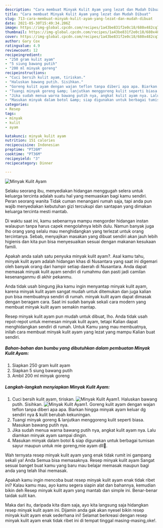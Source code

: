 ```yaml
---
description: "Cara membuat Minyak Kulit Ayam yang lezat dan Mudah Dibuat"
title: "Cara membuat Minyak Kulit Ayam yang lezat dan Mudah Dibuat"
slug: 713-cara-membuat-minyak-kulit-ayam-yang-lezat-dan-mudah-dibuat
date: 2021-05-30T15:49:34.206Z
image: https://img-global.cpcdn.com/recipes/1a43be831f2e0c18/680x482cq70/minyak-kulit-ayam-foto-resep-utama.jpg
thumbnail: https://img-global.cpcdn.com/recipes/1a43be831f2e0c18/680x482cq70/minyak-kulit-ayam-foto-resep-utama.jpg
cover: https://img-global.cpcdn.com/recipes/1a43be831f2e0c18/680x482cq70/minyak-kulit-ayam-foto-resep-utama.jpg
author: Gary Cox
ratingvalue: 4.9
reviewcount: 12
recipeingredient:
- "250 gram kulit ayam"
- "5 siung bawang putih"
- "200 ml minyak goreng"
recipeinstructions:
- "Cuci bersih kulit ayam, tiriskan."
- "Haluskan bawang putih. Sisihkan."
- "Goreng kulit ayam dengan wajan teflon tanpa diberi apa apa. Biarkan hingga minyak ayam keluar dg sendiri nya &amp; kulit berubah kekuningan."
- "Tuangi minyak goreng &amp; lanjutkan menggoreng kulit seperti biasa. Masukan bawang putih nya."
- "Jika sudah menua warna bawang putih nya, angkat kulit ayam nya. Lalu diamkan minyak ayam sampai dingin."
- "Masukan minyak dalam botol &amp; siap digunakan untuk berbagai tumisan sayur maupun untuk mie goreng,mie ayam dll💖."
categories:
- Resep
tags:
- minyak
- kulit
- ayam

katakunci: minyak kulit ayam 
nutrition: 151 calories
recipecuisine: Indonesian
preptime: "PT26M"
cooktime: "PT36M"
recipeyield: "3"
recipecategory: Dinner

---
```



![Minyak Kulit Ayam](https://img-global.cpcdn.com/recipes/1a43be831f2e0c18/680x482cq70/minyak-kulit-ayam-foto-resep-utama.jpg)

Selaku seorang ibu, menyediakan hidangan menggugah selera untuk keluarga tercinta adalah suatu hal yang memuaskan bagi kamu sendiri. Peran seorang  wanita Tidak cuman menangani rumah saja, tapi anda pun wajib menyediakan kebutuhan gizi tercukupi dan santapan yang dimakan keluarga tercinta mesti mantab.

Di waktu  saat ini, kamu sebenarnya mampu mengorder hidangan instan walaupun tanpa harus capek mengolahnya lebih dulu. Namun banyak juga lho orang yang selalu mau menghidangkan yang terlezat untuk orang tercintanya. Sebab, menyajikan masakan yang dibuat sendiri akan jauh lebih higienis dan kita pun bisa menyesuaikan sesuai dengan makanan kesukaan famili. 



Apakah anda salah satu penyuka minyak kulit ayam?. Asal kamu tahu, minyak kulit ayam adalah hidangan khas di Nusantara yang saat ini digemari oleh banyak orang dari hampir setiap daerah di Nusantara. Anda dapat memasak minyak kulit ayam sendiri di rumahmu dan pasti jadi camilan kesenanganmu di akhir pekanmu.

Anda tidak usah bingung jika kamu ingin menyantap minyak kulit ayam, karena minyak kulit ayam sangat mudah untuk ditemukan dan juga kalian pun bisa membuatnya sendiri di rumah. minyak kulit ayam dapat dimasak dengan beragam cara. Saat ini sudah banyak sekali cara modern yang membuat minyak kulit ayam semakin mantap.

Resep minyak kulit ayam pun mudah untuk dibuat, lho. Anda tidak usah repot-repot untuk memesan minyak kulit ayam, tetapi Kalian dapat menghidangkan sendiri di rumah. Untuk Kamu yang mau membuatnya, inilah cara membuat minyak kulit ayam yang lezat yang mampu Kalian buat sendiri.

<!--inarticleads1-->

##### Bahan-bahan dan bumbu yang dibutuhkan dalam pembuatan Minyak Kulit Ayam:

1. Siapkan 250 gram kulit ayam
1. Siapkan 5 siung bawang putih
1. Ambil 200 ml minyak goreng




<!--inarticleads2-->

##### Langkah-langkah menyiapkan Minyak Kulit Ayam:

1. Cuci bersih kulit ayam, tiriskan.
<img src="https://img-global.cpcdn.com/steps/495a2b958674a314/160x128cq70/minyak-kulit-ayam-langkah-memasak-1-foto.jpg" alt="Minyak Kulit Ayam">1. Haluskan bawang putih. Sisihkan.
<img src="https://img-global.cpcdn.com/steps/73f0b9fcea94a84c/160x128cq70/minyak-kulit-ayam-langkah-memasak-2-foto.jpg" alt="Minyak Kulit Ayam">1. Goreng kulit ayam dengan wajan teflon tanpa diberi apa apa. Biarkan hingga minyak ayam keluar dg sendiri nya &amp; kulit berubah kekuningan.
1. Tuangi minyak goreng &amp; lanjutkan menggoreng kulit seperti biasa. Masukan bawang putih nya.
1. Jika sudah menua warna bawang putih nya, angkat kulit ayam nya. Lalu diamkan minyak ayam sampai dingin.
1. Masukan minyak dalam botol &amp; siap digunakan untuk berbagai tumisan sayur maupun untuk mie goreng,mie ayam dll💖.




Wah ternyata resep minyak kulit ayam yang enak tidak rumit ini gampang sekali ya! Anda Semua bisa memasaknya. Resep minyak kulit ayam Sangat sesuai banget buat kamu yang baru mau belajar memasak maupun bagi anda yang telah lihai memasak.

Apakah kamu ingin mencoba buat resep minyak kulit ayam enak tidak ribet ini? Kalau kamu mau, ayo kamu segera siapin alat dan bahannya, kemudian bikin deh Resep minyak kulit ayam yang mantab dan simple ini. Benar-benar taidak sulit kan. 

Maka dari itu, daripada kita diam saja, ayo kita langsung saja hidangkan resep minyak kulit ayam ini. Dijamin anda gak akan nyesel bikin resep minyak kulit ayam enak sederhana ini! Selamat berkreasi dengan resep minyak kulit ayam enak tidak ribet ini di tempat tinggal masing-masing,oke!.

